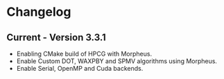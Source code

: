 # Changelog

## Current - Version 3.3.1
- Enabling CMake build of HPCG with Morpheus.
- Enable Custom DOT, WAXPBY and SPMV algorithms using Morpheus.
- Enable Serial, OpenMP and Cuda backends.

